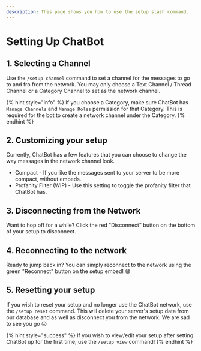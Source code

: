 ```yaml
---
description: This page shows you how to use the setup slash command.
---
```


# Setting Up ChatBot

## 1. Selecting a Channel

Use the `/setup channel` command to  set a channel for the messages to go to and fro from the network. You may only choose a Text Channel / Thread Channel or a Category Channel to set as the network channel.

{% hint style="info" %}
If you choose a Category, make sure ChatBot has `Manage Channels` and `Manage Roles` permission for that Category. This is required for the bot to create a network channel under the Category.&#x20;
{% endhint %}

## 2. Customizing your setup

Currently, ChatBot has a few features that you can choose to change the way messages in the network channel look.&#x20;

* Compact - If you like the messages sent to your server to be more compact, without embeds.
* Profanity Filter (WIP) - Use this setting to toggle the profanity filter that ChatBot has.

## 3. Disconnecting from the Network

Want to hop off for a while? Click the red "Disconnect" button on the bottom of your setup to disconnect.

## 4. Reconnecting to the network

Ready to jump back in? You can simply reconnect to the network using the green "Reconnect" button on the setup embed! 😄



## 5. Resetting your setup

If you wish to reset your setup and no longer use the ChatBot network, use the `/setup reset` command. This will delete your server's setup data from our database and as well as disconnect you from the network. We are sad to see you go ☹️

{% hint style="success" %}
If you wish to view/edit your setup after setting ChatBot up for the first time, use the `/setup view` command!&#x20;
{% endhint %}

